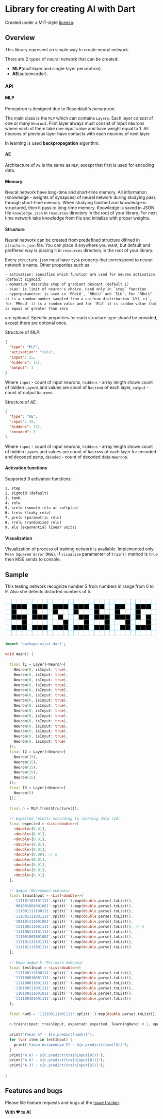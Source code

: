 # Library for creating AI with Dart

Created under a MIT-style
[license](https://github.com/YevhenKap/ai/blob/master/LICENSE).

## Overview

This library represent an simple way to create neural network.

There are 2 types of neural network that can be created:

- **MLP**(multilayer and single-layer perceptron).
- **AE**(autoencoder).

### API

#### MLP

Perseptron is designed due to Rosenblatt's perseptron.

The main class is the `MLP` which can contains `Layers`.
Each layer consist of one or many `Neuron`s.
First layer always must consist of input neurons where each of them take one input value and have weight equal to 1.
All neurons of previous layer have contacts with each neurons of next layer.

In learning is used __backpropagation__ algorithm.

#### AE

Architecture of `AE` is the same as `MLP`, except that first is used for encoding data.

#### Memory

Neural network have long-time and short-time memory.
All information (knowledge - weights of synapces) of neural network during studying pass through short-time memory.
When studying finished and knowledge is structured, then it pass to long-time memory.
Knowledge is saved in JSON file `knowledge.json` in `resources` directory in the root of your library.
For next time network take knowledge from file and initialize with proper weights.

#### Structure

Neural network can be created from predefined structure difined in `structure.json` file. You can place it anywhere you want, but default and preffered way is placing it in `resources` directory in the root of your library.

Every `structure.json` must have `type` property that corresspond to neural network's name.
Other properties such as:

    - activation: specifies which function are used for neuron activation (default sigmoid)
    - momentum: describe step of gradient descent (default 1)
    - bias: is limit of neuron's choice. Used only in `step` function
    - hyperparameter: is used in `PReLU`, `RReLU` and `ELU`. For `RReLU` it is a random number sampled from a uniform distribution `𝑈(𝑙, u)`, for `PReLU` it is a random value and for `ELU` it is random value that is equal or greater than zero

are optional. Specific properties for each structure type should be provided, except there are optional ones.

Structure of *MLP*:

```json
{
  "type": "MLP",
  "activation": "relu",
  "input": 15,
  "hiddens": [3],
  "output": 3
}
```

Where `input` - count of input neurons, `hiddens` - array length shows
count of hidden `Layer`s and values are count of `Neuron`s of each layer, `output` - count of output `Neuron`s.

Structure of *AE*:

```json
{
  "type": "AE",
  "input": 15,
  "hiddens": [3],
  "encoded": 3
}
```

Where `input` - count of input neurons, `hiddens` - array length shows count of hidden `Layer`s and values are count
of `Neuron`s of each layer for encoded and decoded parts, `decoded` - count of decoded data `Neuron`s.

#### Activation functions

Supported 9 activation functions:

    1. step
    2. sigmoid (default)
    3. tanh
    4. relu
    5. srelu (smooth relu or softplus)
    6. lrelu (leaky relu)
    7. prelu (parametric relu)
    8. rrelu (randomized relu)
    9. elu (exponential linear units)

#### Visualization

Visualization of process of training network is available. Implemented only `Mean Squared Error` (`MSE`). If `visualise` paramenter of `train()` method is `true` then MSE sends to console.

## Sample

This testing network recognize number 5 from numbers in range from 0 to 9. Also she detects distorted numbers of 5.

![Numbers](assets/images/5.png)

```dart
import 'package:ai/ai.dart';

void main() {

  final l1 = Layer(<Neuron>[
    Neuron(0, isInput: true),
    Neuron(0, isInput: true),
    Neuron(0, isInput: true),
    Neuron(0, isInput: true),
    Neuron(0, isInput: true),
    Neuron(0, isInput: true),
    Neuron(0, isInput: true),
    Neuron(0, isInput: true),
    Neuron(0, isInput: true),
    Neuron(0, isInput: true),
    Neuron(0, isInput: true),
    Neuron(0, isInput: true),
    Neuron(0, isInput: true),
    Neuron(0, isInput: true),
    Neuron(0, isInput: true)
  ]);
  final l2 = Layer(<Neuron>[
    Neuron(15),
    Neuron(15),
    Neuron(15),
    Neuron(15),
    Neuron(15)
  ]);
  final l3 = Layer(<Neuron>[
    Neuron(5)
  ]);

  final n = MLP.from(Structure());

  // Expected results according to learning data (10)
  final expected = <List<double>>[
    <double>[0.01],
    <double>[0.01],
    <double>[0.01],
    <double>[0.01],
    <double>[0.01],
    <double>[0.99], // 5
    <double>[0.01],
    <double>[0.01],
    <double>[0.01],
    <double>[0.01]
  ];

  // Цифры (Обучающая выборка)
  final trainInput = <List<double>>[
    '111101101101111'.split('').map(double.parse).toList(),
    '001001001001001'.split('').map(double.parse).toList(),
    '111001111100111'.split('').map(double.parse).toList(),
    '111001111001111'.split('').map(double.parse).toList(),
    '101101111001001'.split('').map(double.parse).toList(),
    '111100111001111'.split('').map(double.parse).toList(), // 5
    '111100111101111'.split('').map(double.parse).toList(),
    '111001001001001'.split('').map(double.parse).toList(),
    '111101111101111'.split('').map(double.parse).toList(),
    '111101111001111'.split('').map(double.parse).toList()
  ];

  // Виды цифры 5 (Тестовая выборка)
  final testInput = <List<double>>[
    '111100111000111'.split('').map(double.parse).toList(),
    '111100010001111'.split('').map(double.parse).toList(),
    '111100011001111'.split('').map(double.parse).toList(),
    '110100111001111'.split('').map(double.parse).toList(),
    '110100111001011'.split('').map(double.parse).toList(),
    '111100101001111'.split('').map(double.parse).toList()
  ];

  final num5 = '111100111001111'.split('').map(double.parse).toList();

  n.train(input: trainInput, expected: expected, learningRate: 0.1, epoch: 5000, visualize: true);

  print('Узнал 5? - ${n.predict(num5)}');
  for (var item in testInput) {
    print('Узнал искаженную 5? - ${n.predict(item)[0]}');
  }
  print('А 0? - ${n.predict(trainInput[0])}');
  print('А 8? - ${n.predict(trainInput[8])}');
  print('А 3? - ${n.predict(trainInput[3])}');

}
```

## Features and bugs

Please file feature requests and bugs at the [issue tracker](https://github.com/YevhenKap/ai/issues).

**With ❤️ to AI**